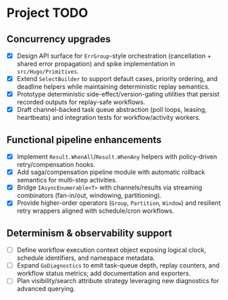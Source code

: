 # Project TODO

## Concurrency upgrades

- [x] Design API surface for `ErrGroup`-style orchestration (cancellation + shared error propagation) and spike implementation in `src/Hugo/Primitives`.
- [x] Extend `SelectBuilder` to support default cases, priority ordering, and deadline helpers while maintaining deterministic replay semantics.
- [x] Prototype deterministic side-effect/version-gating utilities that persist recorded outputs for replay-safe workflows.
- [x] Draft channel-backed task queue abstraction (poll loops, leasing, heartbeats) and integration tests for workflow/activity workers.

## Functional pipeline enhancements

- [x] Implement `Result.WhenAll`/`Result.WhenAny` helpers with policy-driven retry/compensation hooks.
- [x] Add saga/compensation pipeline module with automatic rollback semantics for multi-step activities.
- [x] Bridge `IAsyncEnumerable<T>` with channels/results via streaming combinators (fan-in/out, windowing, partitioning).
- [x] Provide higher-order operators (`Group`, `Partition`, `Window`) and resilient retry wrappers aligned with schedule/cron workflows.

## Determinism & observability support

- [ ] Define workflow execution context object exposing logical clock, schedule identifiers, and namespace metadata.
- [ ] Expand `GoDiagnostics` to emit task-queue depth, replay counters, and workflow status metrics; add documentation and exporters.
- [ ] Plan visibility/search attribute strategy leveraging new diagnostics for advanced querying.
